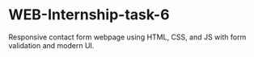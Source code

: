 # WEB-Internship-task-6
Responsive contact form webpage using HTML, CSS, and JS with form validation and modern UI.
